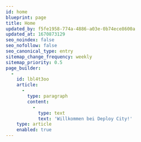 ```yaml
---
id: home
blueprint: page
title: Home
updated_by: f5fe1958-774a-4886-a03e-0b74ece8600a
updated_at: 1670873129
seo_noindex: false
seo_nofollow: false
seo_canonical_type: entry
sitemap_change_frequency: weekly
sitemap_priority: 0.5
page_builder:
  -
    id: lbl4t3oo
    article:
      -
        type: paragraph
        content:
          -
            type: text
            text: 'Willkommen bei Deploy City!'
    type: article
    enabled: true
---
```

